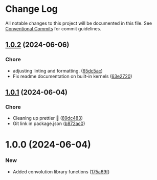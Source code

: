 # Change Log

All notable changes to this project will be documented in this file.
See [Conventional Commits](https://conventionalcommits.org) for commit guidelines.

## [1.0.2](https://github.com/32bitkid/watercolorizer/compare/@watercolorizer/convolution@1.0.1...@watercolorizer/convolution@1.0.2) (2024-06-06)

### Chore

- adjusting linting and formatting. ([65dc5ac](https://github.com/32bitkid/watercolorizer/commit/65dc5ac782d531fe2f705c616501cfad6d2e7733))
- Fix readme documentation on built-in kernels ([63e2720](https://github.com/32bitkid/watercolorizer/commit/63e2720170fc791b02c78b604fb0e9a0b2924a7f))

## [1.0.1](https://github.com/32bitkid/watercolorizer/compare/@watercolorizer/convolution@1.0.0...@watercolorizer/convolution@1.0.1) (2024-06-04)

### Chore

- Cleaning up prettier 🧹 ([89dc483](https://github.com/32bitkid/watercolorizer/commit/89dc483a037860fc0b0bbaa2102139315b950840))
- Git link in package.json ([b872ac0](https://github.com/32bitkid/watercolorizer/commit/b872ac0a7fddf825ac85fad2af2a0ed1761d1d52))

# 1.0.0 (2024-06-04)

### New

- Added convolution library functions ([175a69f](https://github.com/32bitkid/watercolorizer/commit/175a69f9d278a23521d222dba390dce4d25e5780))
